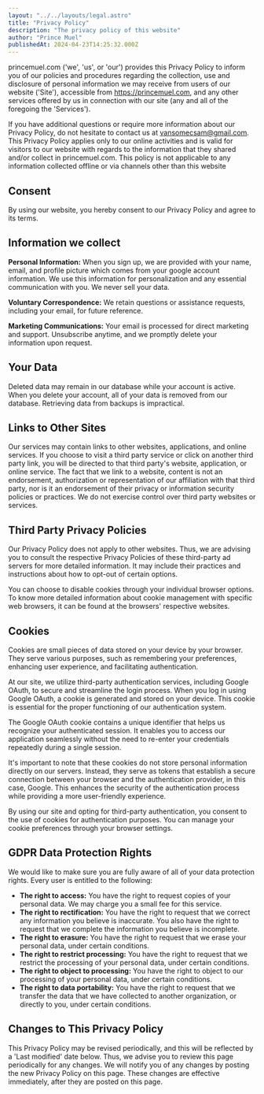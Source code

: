 ```yaml
---
layout: "../../layouts/legal.astro"
title: "Privacy Policy"
description: "The privacy policy of this website"
author: "Prince Muel"
publishedAt: 2024-04-23T14:25:32.000Z
---
```


princemuel.com (&apos;we&apos;, &apos;us&apos;, or &apos;our&apos;)
provides this Privacy Policy to inform you of our policies and
procedures regarding the collection, use and disclosure of personal
information we may receive from users of our website (&apos;Site&apos;),
accessible from <https://princemuel.com>, and any other services
offered by us in connection with our site (any and all of the foregoing
the &apos;Services&apos;).

If you have additional questions or require more information about our
Privacy Policy, do not hesitate to contact us at <vansomecsam@gmail.com>.
This Privacy Policy applies only to our
online activities and is valid for visitors to our website with regards
to the information that they shared and/or collect in princemuel.com.
This policy is not applicable to any information collected offline or
via channels other than this website

## Consent

By using our website, you hereby consent to our Privacy Policy and agree
to its terms.

## Information we collect

**Personal Information:**
When you sign up, we are provided with your name, email, and profile picture which
comes from your google account information. We use this information for personalization
and any essential communication with you. We never sell your data.

**Voluntary Correspondence:** We retain questions or assistance requests, including
your email, for future reference.

**Marketing Communications:** Your email is processed for direct marketing and
support. Unsubscribe anytime, and we promptly delete your information upon request.

## Your Data

Deleted data may remain in our database while your account is active.
When you delete your account, all of your data is removed from our
database. Retrieving data from backups is impractical.

## Links to Other Sites

Our services may contain links to other websites, applications, and
online services. If you choose to visit a third party service or click
on another third party link, you will be directed to that third
party&apos;s website, application, or online service. The fact that we
link to a website, content is not an endorsement, authorization or
representation of our affiliation with that third party, nor is it an
endorsement of their privacy or information security policies or
practices. We do not exercise control over third party websites or
services.

## Third Party Privacy Policies

Our Privacy Policy does not apply to other websites. Thus, we are
advising you to consult the respective Privacy Policies of these
third-party ad servers for more detailed information. It may include
their practices and instructions about how to opt-out of certain
options.

You can choose to disable cookies through your individual browser
options. To know more detailed information about cookie management with
specific web browsers, it can be found at the browsers&apos; respective
websites.

## Cookies

Cookies are small pieces of data stored on your device by your browser.
They serve various purposes, such as remembering your preferences,
enhancing user experience, and facilitating authentication.

At our site, we utilize third-party authentication services, including
Google OAuth, to secure and streamline the login process. When you log
in using Google OAuth, a cookie is generated and stored on your device.
This cookie is essential for the proper functioning of our
authentication system.

The Google OAuth cookie contains a unique identifier that helps us
recognize your authenticated session. It enables you to access our
application seamlessly without the need to re-enter your credentials
repeatedly during a single session.

It&apos;s important to note that these cookies do not store personal
information directly on our servers. Instead, they serve as tokens that
establish a secure connection between your browser and the
authentication provider, in this case, Google. This enhances the
security of the authentication process while providing a more
user-friendly experience.

By using our site and opting for third-party authentication, you consent
to the use of cookies for authentication purposes. You can manage your
cookie preferences through your browser settings.

## GDPR Data Protection Rights

We would like to make sure you are fully aware of all of your data
protection rights. Every user is entitled to the following:

- **The right to access:** You have the right to request copies of your personal
  data. We may charge you a small fee for this service.
- **The right to rectification:** You have the right to request that we correct
  any information you believe is inaccurate. You also have the right to request that
  we complete the information you believe is incomplete.
- **The right to erasure:** You have the right to request that we erase your personal
  data, under certain conditions.
- **The right to restrict processing:** You have the right to request that we
  restrict the processing of your personal data, under certain conditions.
- **The right to object to processing:** You have the right to object to our processing
  of your personal data, under certain conditions.
- **The right to data portability:** You have the right to request that we transfer
  the data that we have collected to another organization, or directly to you, under
  certain conditions.

## Changes to This Privacy Policy

This Privacy Policy may be revised periodically, and this will be
reflected by a &apos;Last modified&apos; date below. Thus, we advise you
to review this page periodically for any changes. We will notify you of
any changes by posting the new Privacy Policy on this page. These
changes are effective immediately, after they are posted on this page.
